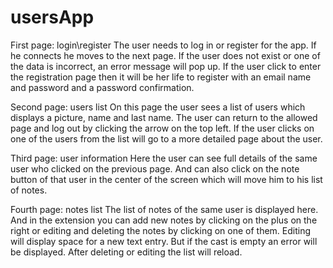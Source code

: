 # usersApp

First page: login\register
The user needs to log in or register for the app.
If he connects he moves to the next page.
If the user does not exist or one of the data is incorrect, an error message will pop up.
If the user click to enter the registration page then it will be her life to register with an email name and password and a password confirmation.

Second page: users list
On this page the user sees a list of users which displays a picture, name and last name.
The user can return to the allowed page and log out by clicking the arrow on the top left.
If the user clicks on one of the users from the list will go to a more detailed page about the user.

Third page: user information
Here the user can see full details of the same user who clicked on the previous page.
And can also click on the note button of that user in the center of the screen which will move him to his list of notes.

Fourth page: notes list
The list of notes of the same user is displayed here.
And in the extension you can add new notes by clicking on the plus on the right or editing and deleting the notes by clicking on one of them.
Editing will display space for a new text entry.
But if the cast is empty an error will be displayed.
After deleting or editing the list will reload.
